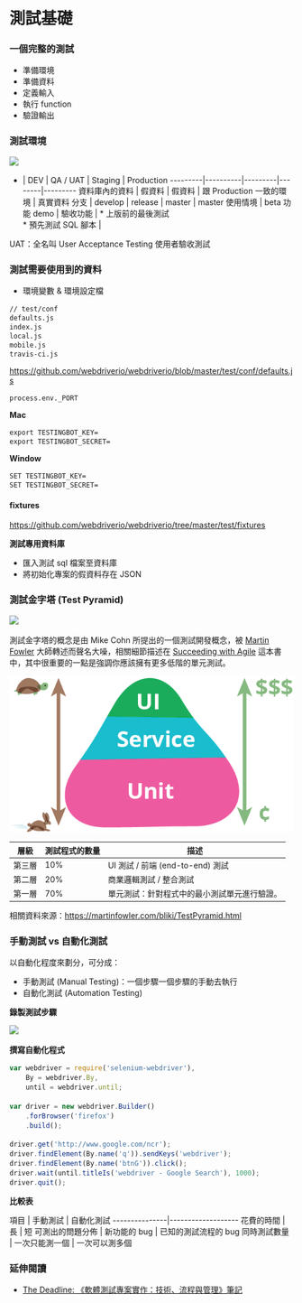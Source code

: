 # 測試基礎

### 一個完整的測試

* 準備環境
* 準備資料
* 定義輸入
* 執行 function
* 驗證輸出 

### 測試環境

![](https://i-msdn.sec.s-msft.com/dynimg/IC721395.png)

  -  | DEV | QA / UAT | Staging | Production
---------|----------|---------|--------|---------
 資料庫內的資料 | 假資料 | 假資料 | 跟 Production 一致的環境 | 真實資料
 分支 | develop | release | master | master
 使用情境 | beta 功能 demo | 驗收功能 | * 上版前的最後測試 <br> * 預先測試 SQL 腳本 | 

UAT：全名叫 User Acceptance Testing 使用者驗收測試

### 測試需要使用到的資料

* 環境變數 & 環境設定檔

```
// test/conf
defaults.js
index.js
local.js
mobile.js
travis-ci.js
```

<https://github.com/webdriverio/webdriverio/blob/master/test/conf/defaults.js>


```
process.env._PORT
```

**Mac**

```
export TESTINGBOT_KEY=
export TESTINGBOT_SECRET=
```

**Window**

```
SET TESTINGBOT_KEY=
SET TESTINGBOT_SECRET=
```

#### fixtures

https://github.com/webdriverio/webdriverio/tree/master/test/fixtures

**測試專用資料庫**

* 匯入測試 sql 檔案至資料庫
* 將初始化專案的假資料存在 JSON

### 測試金字塔 (Test Pyramid)

![](https://img3.doubanio.com/lpic/s6246942.jpg)

測試金字塔的概念是由 Mike Cohn 所提出的一個測試開發概念，被 [Martin Fowler](http://search.books.com.tw/search/query/key/Martin+Fowler/adv_author/1/) 大師轉述而聲名大噪，相關細節描述在 [Succeeding with Agile](https://www.tenlong.com.tw/products/9780321579362) 這本書中，其中很重要的一點是強調你應該擁有更多低階的單元測試。

![](assets/test-pyramid.png)

層級 | 測試程式的數量 | 描述
---------|----------|---------
 第三層 | 10% | UI 測試 / 前端 (end-to-end) 測試
 第二層 | 20% | 商業邏輯測試 / 整合測試
 第一層 | 70% | 單元測試：針對程式中的最小測試單元進行驗證。

 相關資料來源：<https://martinfowler.com/bliki/TestPyramid.html>

<!--
[搞笑談軟工: BDD（21）從測試金字塔看BDD的自動化驗收測試](http://teddy-chen-tw.blogspot.tw/2017/03/bdd21bdd.html)
[软件测试反模式——杯型蛋糕 – ThoughtWorks洞见](http://insights.thoughtworkers.org/introducing-software-testing-cupcake-anti-pattern/)
-->

### 手動測試 vs 自動化測試

以自動化程度來劃分，可分成：

* 手動測試 (Manual Testing)：一個步驟一個步驟的手動去執行
* 自動化測試 (Automation Testing)

**錄製測試步驟**

![](http://www.seleniumhq.org/projects/ide/selenium-ide.gif)

**撰寫自動化程式**

```js
var webdriver = require('selenium-webdriver'),
    By = webdriver.By,
    until = webdriver.until;

var driver = new webdriver.Builder()
    .forBrowser('firefox')
    .build();

driver.get('http://www.google.com/ncr');
driver.findElement(By.name('q')).sendKeys('webdriver');
driver.findElement(By.name('btnG')).click();
driver.wait(until.titleIs('webdriver - Google Search'), 1000);
driver.quit();
```

**比較表**

項目 | 手動測試 | 自動化測試
---------------|-------------------
花費的時間 | 長 | 短
可測出的問題分佈 | 新功能的 bug | 已知的測試流程的 bug
同時測試數量  | 一次只能測一個 | 一次可以測多個 

### 延伸閱讀

* [The Deadline: 《軟體測試專案實作：技術、流程與管理》筆記](http://w1a2d3s4q5e6.blogspot.tw/2012/11/blog-post_7.html)